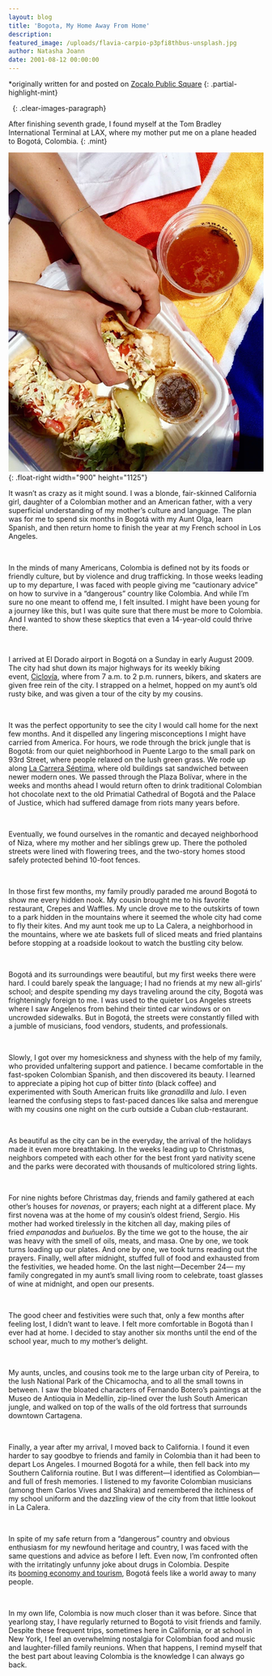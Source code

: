 ```yaml
---
layout: blog
title: 'Bogota, My Home Away From Home'
description:
featured_image: /uploads/flavia-carpio-p3pfi8thbus-unsplash.jpg
author: Natasha Joann
date: 2001-08-12 00:00:00
---
```


<span class="partial-highlight-mint">*originally written for and posted on <a target="_blank" href="https://www.zocalopublicsquare.org/2015/08/12/bogota-my-home-away-from-home/chronicles/where-i-go/">Zocalo Public Square</a></span>
{: .partial-highlight-mint}

&nbsp;
{: .clear-images-paragraph}

<span class="yellow">After finishing</span> seventh grade, I found myself at the Tom Bradley International Terminal at LAX, where my mother put me on a plane headed to Bogot&aacute;, Colombia.
{: .mint}

![](/uploads/tash-tacos.jpg){: .float-right width="900" height="1125"}

It wasn’t as crazy as it might sound. I was a blonde, fair-skinned California girl, daughter of a Colombian mother and an American father, with a very superficial understanding of my mother’s culture and language. The plan was for me to spend six months in Bogot&aacute; with my Aunt Olga, learn Spanish, and then return home to finish the year at my French school in Los Angeles.

&nbsp;

In the minds of many Americans, Colombia is defined not by its foods or friendly culture, but by violence and drug trafficking. In those weeks leading up to my departure, I was faced with people giving me “cautionary advice” on how to survive in a “dangerous” country like Colombia. And while I’m sure no one meant to offend me, I felt insulted. I might have been young for a journey like this, but I was quite sure that there must be more to Colombia. And I wanted to show these skeptics that even a 14-year-old could thrive there.

&nbsp;

I arrived at El Dorado airport in Bogot&aacute; on a Sunday in early August 2009. The city had shut down its major highways for its weekly biking event,&nbsp;[Ciclov&iacute;a](https://en.wikipedia.org/wiki/Ciclov%C3%Ada), where from 7 a.m. to 2 p.m. runners, bikers, and skaters are given free rein of the city. I strapped on a helmet, hopped on my aunt’s old rusty bike, and was given a tour of the city by my cousins.

&nbsp;

It was the perfect opportunity to see the city I would call home for the next few months. And it dispelled any lingering misconceptions I might have carried from America. For hours, we rode through the brick jungle that is Bogot&aacute;: from our quiet neighborhood in Puente Largo to the small park on 93rd Street, where people relaxed on the lush green grass. We rode up along&nbsp;[La Carrera Séptima](https://en.wikipedia.org/wiki/Carrera_S%C3%A9ptima_&#40;Bogot%C3%A1&#41;), where old buildings sat sandwiched between newer modern ones. We passed through the Plaza Bol&iacute;var, where in the weeks and months ahead I would return often to drink traditional Colombian hot chocolate next to the old Primatial Cathedral of Bogot&aacute; and the Palace of Justice, which had suffered damage from riots many years before.

&nbsp;

Eventually, we found ourselves in the romantic and decayed neighborhood of Niza, where my mother and her siblings grew up. There the potholed streets were lined with flowering trees, and the two-story homes stood safely protected behind 10-foot fences.

&nbsp;

In those first few months, my family proudly paraded me around Bogot&aacute; to show me every hidden nook. My cousin brought me to his favorite restaurant, Crepes and Waffles. My uncle drove me to the outskirts of town to a park hidden in the mountains where it seemed the whole city had come to fly their kites. And my aunt took me up to La Calera, a neighborhood in the mountains, where we ate baskets full of sliced meats and fried plantains before stopping at a roadside lookout to watch the bustling city below.

&nbsp;

Bogot&aacute; and its surroundings were beautiful, but my first weeks there were hard. I could barely speak the language; I had no friends at my new all-girls’ school; and despite spending my days traveling around the city, Bogot&aacute; was frighteningly foreign to me. I was used to the quieter Los Angeles streets where I saw Angelenos from behind their tinted car windows or on uncrowded sidewalks. But in Bogot&aacute;, the streets were constantly filled with a jumble of musicians, food vendors, students, and professionals.

&nbsp;

Slowly, I got over my homesickness and shyness with the help of my family, who provided unfaltering support and patience. I became comfortable in the fast-spoken Colombian Spanish, and then discovered its beauty. I learned to appreciate a piping hot cup of bitter&nbsp;*tinto*&nbsp;(black coffee) and experimented with South American fruits like&nbsp;*granadilla*&nbsp;and&nbsp;*lulo*. I even learned the confusing steps to fast-paced dances like salsa and merengue with my cousins one night on the curb outside a Cuban club-restaurant.

&nbsp;

As beautiful as the city can be in the everyday, the arrival of the holidays made it even more breathtaking. In the weeks leading up to Christmas, neighbors competed with each other for the best front yard nativity scene and the parks were decorated with thousands of multicolored string lights.

&nbsp;

For nine nights before Christmas day, friends and family gathered at each other’s houses for&nbsp;*novenas*, or prayers; each night at a different place. My first novena was at the home of my cousin’s oldest friend, Sergio. His mother had worked tirelessly in the kitchen all day, making piles of fried&nbsp;*empanadas*&nbsp;and&nbsp;*bu&ntilde;uelos*. By the time we got to the house, the air was heavy with the smell of oils, meats, and masa. One by one, we took turns loading up our plates. And one by one, we took turns reading out the prayers. Finally, well after midnight, stuffed full of food and exhausted from the festivities, we headed home. On the last night—December 24— my family congregated in my aunt’s small living room to celebrate, toast glasses of wine at midnight, and open our presents.

&nbsp;

The good cheer and festivities were such that, only a few months after feeling lost, I didn’t want to leave. I felt more comfortable in Bogot&aacute; than I ever had at home. I decided to stay another six months until the end of the school year, much to my mother’s delight.

&nbsp;

My aunts, uncles, and cousins took me to the large urban city of Pereira, to the lush National Park of the Chicamocha, and to all the small towns in between. I saw the bloated characters of Fernando Botero’s paintings at the Museo de Antioquia in Medell&iacute;n, zip-lined over the lush South American jungle, and walked on top of the walls of the old fortress that surrounds downtown Cartagena.

&nbsp;

Finally, a year after my arrival, I moved back to California. I found it even harder to say goodbye to friends and family in Colombia than it had been to depart Los Angeles. I mourned Bogot&aacute; for a while, then fell back into my Southern California routine. But I was different—I identified as Colombian—and full of fresh memories. I listened to my favorite Colombian musicians (among them Carlos Vives and Shakira) and remembered the itchiness of my school uniform and the dazzling view of the city from that little lookout in La Calera.

&nbsp;

In spite of my safe return from a “dangerous” country and obvious enthusiasm for my newfound heritage and country, I was faced with the same questions and advice as before I left. Even now, I’m confronted often with the irritatingly unfunny joke about drugs in Colombia. Despite its&nbsp;[booming economy and tourism](http://www.nytimes.com/2015/03/20/greathomesanddestinations/a-dynamic-bogota-attracts-foreign-buyers-and-businesses.html?_r=0), Bogot&aacute; feels like a world away to many people.

&nbsp;

In my own life, Colombia is now much closer than it was before. Since that yearlong stay, I have regularly returned to Bogot&aacute; to visit friends and family. Despite these frequent trips, sometimes here in California, or at school in New York, I feel an overwhelming nostalgia for Colombian food and music and laughter-filled family reunions. When that happens, I remind myself that the best part about leaving Colombia is the knowledge I can always go back.